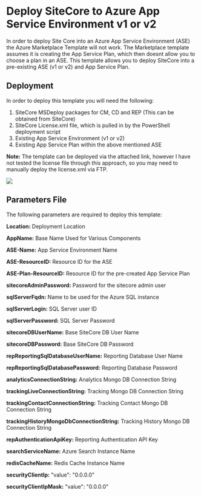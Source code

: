 # Deploy SiteCore to Azure App Service Environment v1 or v2
In order to deploy Site Core into an Azure App Service Environment (ASE) the Azure Marketplace Template will not work. The Marketplace template assumes it is creating the App Service Plan, which then doesnt allow you to choose a plan in an ASE. This template allows you to deploy SiteCore into a pre-existing ASE (v1 or v2) and App Service Plan.

## Deployment
In order to deploy this template you will need the following:

1) SiteCore MSDeploy packages for CM, CD and REP (This can be obtained from SiteCore)
2) SiteCore License.xml file, which is pulled in by the PowerShell deployment script
3) Existing App Service Environment (v1 or v2)
4) Existing App Service Plan within the above mentioned ASE

**Note:** The template can be deployed via the attached link, however I have not tested the license file through this approach, so you may need to manually deploy the license.xml via FTP.

<a href="https://portal.azure.com/#create/Microsoft.Template/uri/https%3A%2F%2Fraw.githubusercontent.com%2Fswgriffith%2FSiteCore_ASE%2Fmaster%2Fazuredeploy.json" target="_blank">
    <img src="http://azuredeploy.net/deploybutton.png"/>
</a>

## Parameters File
The following parameters are required to deploy this template:

**Location:** Deployment Location

**AppName:** Base Name Used for Various Components

**ASE-Name:** App Service Environment Name

**ASE-ResourceID:** Resource ID for the ASE

**ASE-Plan-ResourceID:** Resource ID for the pre-created App Service Plan

**sitecoreAdminPassword:** Password for the sitecore admin user

**sqlServerFqdn:** Name to be used for the Azure SQL instance

**sqlServerLogin:** SQL Server user ID

**sqlServerPassword:** SQL Server Password

**sitecoreDBUserName:** Base SiteCore DB User Name

**sitecoreDBPassword:** Base SiteCore DB Password

**repReportingSqlDatabaseUserName:** Reporting Database User Name

**repReportingSqlDatabasePassword:** Reporting Database Password

**analyticsConnectionString:** Analytics Mongo DB Connection String

**trackingLiveConnectionString:** Tracking Mongo DB Connection String

**trackingContactConnectionString:** Tracking Contact Mongo DB Connection String

**trackingHistoryMongoDbConnectionString:** Tracking History Mongo DB Connection String

**repAuthenticationApiKey:** Reporting Authentication API Key

**searchServiceName:** Azure Search Instance Name

**redisCacheName:** Redis Cache Instance Name

**securityClientIp:** "value": "0.0.0.0"

**securityClientIpMask:** "value": "0.0.0.0"

